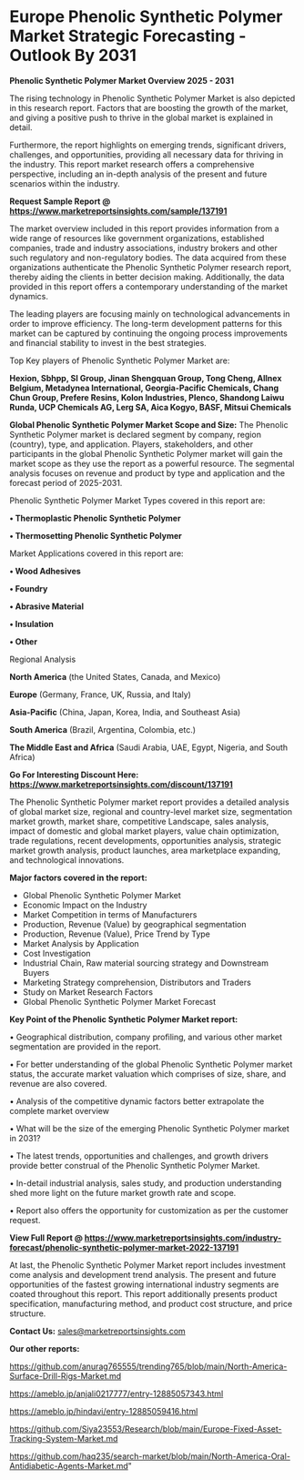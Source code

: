  # Europe Phenolic Synthetic Polymer Market Strategic Forecasting - Outlook By 2031

<Strong> Phenolic Synthetic Polymer Market Overview 2025 - 2031</strong>

The rising technology in Phenolic Synthetic Polymer Market is also depicted in this research report. Factors that are boosting the growth of the market, and giving a positive push to thrive in the global market is explained in detail.

Furthermore, the report highlights on emerging trends, significant drivers, challenges, and opportunities, providing all necessary data for thriving in the industry. This report market research offers a comprehensive perspective, including an in-depth analysis of the present and future scenarios within the industry.

<strong>Request Sample Report @ <a href=https://www.marketreportsinsights.com/sample/137191>https://www.marketreportsinsights.com/sample/137191</a></strong>

The market overview included in this report provides information from a wide range of resources like government organizations, established companies, trade and industry associations, industry brokers and other such regulatory and non-regulatory bodies. The data acquired from these organizations authenticate the Phenolic Synthetic Polymer research report, thereby aiding the clients in better decision making. Additionally, the data provided in this report offers a contemporary understanding of the market dynamics.

The leading players are focusing mainly on technological advancements in order to improve efficiency. The long-term development patterns for this market can be captured by continuing the ongoing process improvements and financial stability to invest in the best strategies.

Top Key players of Phenolic Synthetic Polymer Market are:

<strong>Hexion, Sbhpp, SI Group, Jinan Shengquan Group, Tong Cheng, Allnex Belgium, Metadynea International, Georgia-Pacific Chemicals, Chang Chun Group, Prefere Resins, Kolon Industries, Plenco, Shandong Laiwu Runda, UCP Chemicals AG, Lerg SA, Aica Kogyo, BASF, Mitsui Chemicals</strong>

<strong><b>Global Phenolic Synthetic Polymer Market Scope and Size:</b></strong>
The Phenolic Synthetic Polymer market is declared segment by company, region (country), type, and application. Players, stakeholders, and other participants in the global Phenolic Synthetic Polymer market will gain the market scope as they use the report as a powerful resource. The segmental analysis focuses on revenue and product by type and application and the forecast period of 2025-2031.

Phenolic Synthetic Polymer Market Types covered in this report are:

<strong>• Thermoplastic Phenolic Synthetic Polymer

• Thermosetting Phenolic Synthetic Polymer</strong>

Market Applications covered in this report are:

<strong>• Wood Adhesives

• Foundry

• Abrasive Material

• Insulation

• Other</strong> 

Regional Analysis

<strong>North America</strong> (the United States, Canada, and Mexico)

<strong>Europe</strong> (Germany, France, UK, Russia, and Italy)

<strong>Asia-Pacific</strong> (China, Japan, Korea, India, and Southeast Asia)

<strong>South America</strong> (Brazil, Argentina, Colombia, etc.)

<strong>The Middle East and Africa</strong> (Saudi Arabia, UAE, Egypt, Nigeria, and South Africa)

<strong>Go For Interesting Discount Here: <a href=https://www.marketreportsinsights.com/discount/137191>https://www.marketreportsinsights.com/discount/137191</a></strong>

The Phenolic Synthetic Polymer market report provides a detailed analysis of global market size, regional and country-level market size, segmentation market growth, market share, competitive Landscape, sales analysis, impact of domestic and global market players, value chain optimization, trade regulations, recent developments, opportunities analysis, strategic market growth analysis, product launches, area marketplace expanding, and technological innovations.

<strong><b>Major factors covered in the report:</b></strong>
<ul>
  <li>Global Phenolic Synthetic Polymer Market </li>
  <li>Economic Impact on the Industry</li>
  <li>Market Competition in terms of Manufacturers</li>
  <li>Production, Revenue (Value) by geographical segmentation</li>
  <li>Production, Revenue (Value), Price Trend by Type</li>
  <li>Market Analysis by Application</li>
  <li>Cost Investigation</li>
  <li>Industrial Chain, Raw material sourcing strategy and Downstream Buyers</li>
  <li>Marketing Strategy comprehension, Distributors and Traders</li>
  <li>Study on Market Research Factors</li>
  <li>Global Phenolic Synthetic Polymer Market Forecast</li>
</ul>

<strong><b>Key Point of the Phenolic Synthetic Polymer Market report:</b></strong>

• Geographical distribution, company profiling, and various other market segmentation are provided in the report.

• For better understanding of the global Phenolic Synthetic Polymer market status, the accurate market valuation which comprises of size, share, and revenue are also covered.

• Analysis of the competitive dynamic factors better extrapolate the complete market overview

• What will be the size of the emerging Phenolic Synthetic Polymer market in 2031?

• The latest trends, opportunities and challenges, and growth drivers provide better construal of the Phenolic Synthetic Polymer Market.

• In-detail industrial analysis, sales study, and production understanding shed more light on the future market growth rate and scope.

• Report also offers the opportunity for customization as per the customer request.

<strong><b>View Full Report @ <a href=https://www.marketreportsinsights.com/industry-forecast/phenolic-synthetic-polymer-market-2022-137191>https://www.marketreportsinsights.com/industry-forecast/phenolic-synthetic-polymer-market-2022-137191</a></b></strong>


At last, the Phenolic Synthetic Polymer Market report includes investment come analysis and development trend analysis. The present and future opportunities of the fastest growing international industry segments are coated throughout this report. This report additionally presents product specification, manufacturing method, and product cost structure, and price structure.

<strong>Contact Us:</strong>
sales@marketreportsinsights.com

<strong>Our other reports:</strong>

<a href=https://github.com/anurag765555/trending765/blob/main/North-America-Surface-Drill-Rigs-Market.md>https://github.com/anurag765555/trending765/blob/main/North-America-Surface-Drill-Rigs-Market.md</a>

<a href=https://ameblo.jp/anjali0217777/entry-12885057343.html>https://ameblo.jp/anjali0217777/entry-12885057343.html</a>

<a href=https://ameblo.jp/hindavi/entry-12885059416.html>https://ameblo.jp/hindavi/entry-12885059416.html</a>

<a href=https://github.com/Siya23553/Research/blob/main/Europe-Fixed-Asset-Tracking-System-Market.md>https://github.com/Siya23553/Research/blob/main/Europe-Fixed-Asset-Tracking-System-Market.md</a>

<a href=https://github.com/haq235/search-market/blob/main/North-America-Oral-Antidiabetic-Agents-Market.md>https://github.com/haq235/search-market/blob/main/North-America-Oral-Antidiabetic-Agents-Market.md</a>"
